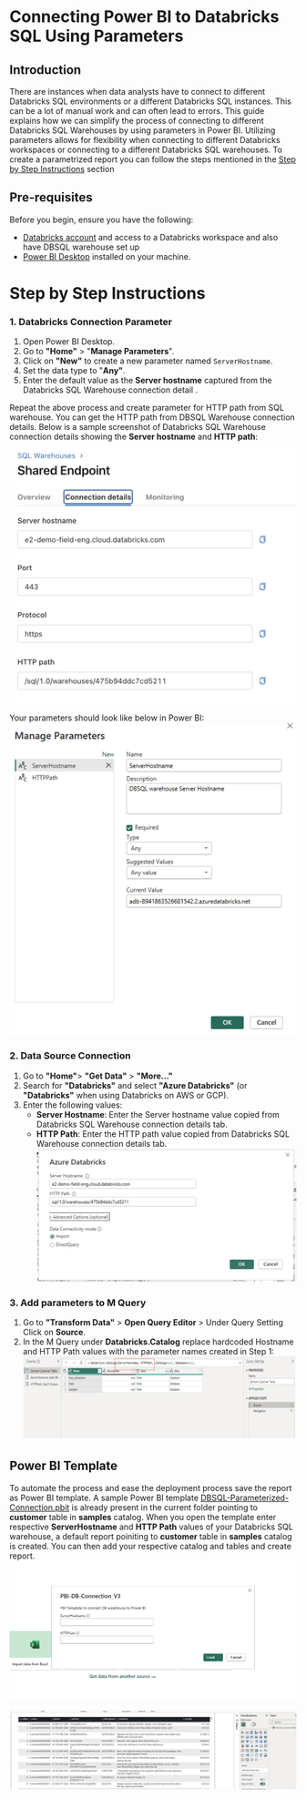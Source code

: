 # Connecting Power BI to Databricks SQL Using Parameters

## Introduction
There are instances when data analysts have to connect to different Databricks SQL environments or a different Databricks SQL instances. This can be a lot of manual work and can often lead to errors. This guide explains how we can simplify the process of connecting to different Databricks SQL Warehouses by using parameters in Power BI. Utilizing parameters allows for flexibility when connecting to different Databricks workspaces or connecting to a different Databricks SQL warehouses. To create a parametrized report you can follow the steps mentioned in the [Step by Step Instructions](#step-by-step-instructions) section 

## Pre-requisites

Before you begin, ensure you have the following:

- [Databricks account](https://databricks.com/) and access to a Databricks workspace and also have DBSQL warehouse set up 
- [Power BI Desktop](https://powerbi.microsoft.com/desktop/) installed on your machine.

# Step by Step Instructions

### 1. Databricks Connection Parameter

1. Open Power BI Desktop.
2. Go to **"Home"** > "**Manage Parameters**".
3. Click on **"New"** to create a new parameter named `ServerHostname`.
4. Set the data type to "**Any"**.
5. Enter the default value as the **Server hostname** captured from the Databricks SQL Warehouse connection detail .

Repeat the above process and create parameter for HTTP path from SQL warehouse. You can get the HTTP path from DBSQL Warehouse connection details. Below is a sample screenshot of Databricks SQL Warehouse connection details showing the **Server hostname** and **HTTP path**:
![Databricks SQL Warehouse connection details](./images/01.png)

Your parameters should look like below in Power BI: 
![Power BI parameters](./images/02.png)

### 2. Data Source Connection

1. Go to **"Home"**> **"Get Data"** > **"More..."**
2. Search for **"Databricks"** and select **"Azure Databricks"** (or **"Databricks"** when using Databricks on AWS or GCP).
3. Enter the following values:
   - **Server Hostname**: Enter the Server hostname value copied from Databricks SQL Warehouse connection details tab.
   - **HTTP Path**: Enter the HTTP path value copied from Databricks SQL Warehouse connection details tab.
![Data Source Connection](./images/03.png)


### 3. Add parameters to M Query
1. Go to **"Transform Data"** > **Open Query Editor** > Under Query Setting Click on **Source**.
2. In the M Query under **Databricks.Catalog** replace hardcoded Hostname and HTTP Path values with the parameter names created in Step 1:
![Parameters in M Query](./images/04.png)


## Power BI Template 

To automate the process and ease the deployment process save the report as Power BI template. A sample Power BI template [DBSQL-Parameterized-Connection.pbit](DBSQL-Parameterized-Connection.pbit) is already present in the current folder pointing to **customer** table in **samples** catalog. When you open the template enter respective **ServerHostname** and **HTTP Path** values of your Databricks SQL warehouse, a default report poiniting to **customer** table in **samples** catalog is created. You can then add your respective catalog and tables and create report.
![Template connection](./images/05.png)

![Sample report](./images/06.png)



